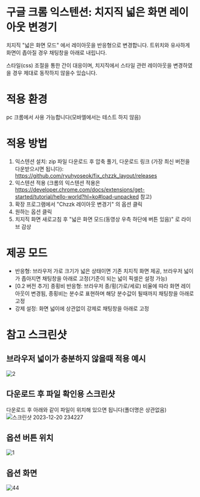 # 구글 크롬 익스텐션: 치지직 넓은 화면 레이아웃 변경기
치지직 "넓은 화면 모드" 에서 레이아웃을 반응형으로 변경합니다. 트위치와 유사하게 화면이 좁아질 경우 채팅창을 아래로 내립니다. 

스타일(css) 조절을 통한 간이 대응이며, 치지직에서 스타일 관련 레이아웃을 변경하였을 경우 제대로 동작하지 않을수 있습니다.

# 적용 환경
pc 크롬에서 사용 가능합니다(모바엘에서는 테스트 하지 않음)

# 적용 방법
1. 익스텐션 설치: zip 파일 다운로드 후 압축 풀기, 다운로드 링크 (가장 최신 버전을 다운받으시면 됩니다): https://github.com/ryuhyoseok/fix_chzzk_layout/releases
2. 익스텐션 적용 (크롬의 익스텐션 적용은 https://developer.chrome.com/docs/extensions/get-started/tutorial/hello-world?hl=ko#load-unpacked 참고)
3. 확장 프로그램에서 "Chzzk 레이아웃 변경기" 의 옵션 클릭
4. 원하는 옵션 클릭
5. 치지직 화면 새로고침 후 "넓은 화면 모드(동영상 우측 하단에 버튼 있음)" 로 라이브 감상

# 제공 모드
- 반응형: 브라우저 가로 크기가 넓은 상태이면 기존 치지직 화면 제공, 브라우저 넓이가 좁아지면 채팅창을 아래로 고정(기준이 되는 넓이 픽셀은 설정 가능)
- [0.2 버전 추가] 종횡비 반응형: 브라우저 종/횡(가로/세로) 비율에 따라 화면 레이아웃이 변경됨, 종횡비는 분수로 표현하며 해당 분수값이 될때까지 채팅창을 아래로 고정
- 강제 설정: 화면 넓이에 상관없이 강제로 채팅창을 아래로 고정
 

# 참고 스크린샷

## 브라우저 넓이가 충분하지 않을때 적용 예시
![2](https://github.com/ryuhyoseok/fix_chzzk_layout/assets/2416795/d775d441-9e69-4f0e-a572-87a74f24f7d4)

## 다운로드 후 파일 확인용 스크린샷
다운로드 후 아래와 같이 파일이 위치해 있으면 됩니다(폴더명은 상관없음)
![스크린샷 2023-12-20 234227](https://github.com/ryuhyoseok/fix_chzzk_layout/assets/2416795/14ba0ca5-0de2-481a-afc1-560c286420ca)


## 옵션 버튼 위치
![1](https://github.com/ryuhyoseok/fix_chzzk_layout/assets/2416795/560014d1-0efe-47d1-89b6-9ef5203d693d)

## 옵션 화면
![44](https://github.com/ryuhyoseok/fix_chzzk_layout/assets/2416795/27571744-f8f9-47cf-9337-67d2b5be2afd)


